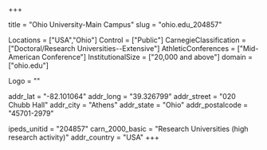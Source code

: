 
+++

title = "Ohio University-Main Campus"
slug = "ohio.edu_204857"

Locations = ["USA","Ohio"]
Control = ["Public"]
CarnegieClassification = ["Doctoral/Research Universities--Extensive"]
AthleticConferences = ["Mid-American Conference"]
InstitutionalSize = ["20,000 and above"]
domain = ["ohio.edu"]

Logo = ""

addr_lat = "-82.101064"
addr_long = "39.326799"
addr_street = "020 Chubb Hall"
addr_city = "Athens"
addr_state = "Ohio"
addr_postalcode = "45701-2979"

ipeds_unitid = "204857"
carn_2000_basic = "Research Universities (high research activity)"
addr_country = "USA"
+++
    
